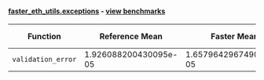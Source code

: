 #### [faster_eth_utils.exceptions](https://github.com/BobTheBuidler/faster-eth-utils/blob/BobTheBuidler-patch-2/faster_eth_utils/exceptions.py) - [view benchmarks](https://github.com/BobTheBuidler/faster-eth-utils/blob/BobTheBuidler-patch-2/benchmarks/test_exceptions_benchmarks.py)

| Function | Reference Mean | Faster Mean | % Change | Speedup (%) | x Faster | Faster |
|----------|---------------|-------------|----------|-------------|----------|--------|
| `validation_error` | 1.926088200430095e-05 | 1.6579642967490832e-05 | 13.92% | 16.17% | 1.16x | ✅ |
